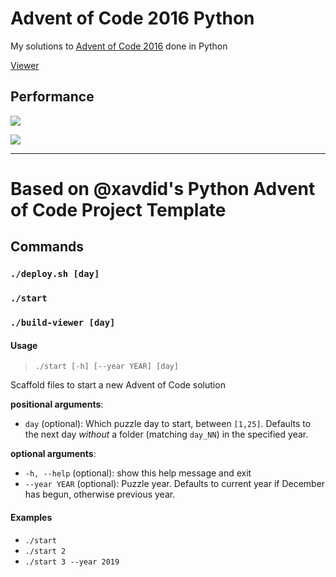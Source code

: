 # Advent of Code 2016 Python

My solutions to [Advent of Code 2016](https://adventofcode.com/2016) done in Python

[Viewer](https://sergiorgiraldo.github.io/AdventOfCode2016/viewer/)

## Performance

![](https://img.shields.io/badge/day%20📅-24-blue)
 
![](https://img.shields.io/badge/stars%20⭐-42-yellow)

---

# Based on @xavdid's Python Advent of Code Project Template

## Commands

### `./deploy.sh [day]`

### `./start`

### `./build-viewer [day]`

#### Usage

> `./start [-h] [--year YEAR] [day]`

Scaffold files to start a new Advent of Code solution

**positional arguments**:

- `day` (optional): Which puzzle day to start, between `[1,25]`. Defaults to the next day _without_ a folder (matching `day_NN`) in the specified year.

**optional arguments**:

- `-h, --help` (optional): show this help message and exit
- `--year YEAR` (optional): Puzzle year. Defaults to current year if December has begun, otherwise previous year.

#### Examples

- `./start`
- `./start 2`
- `./start 3 --year 2019`

